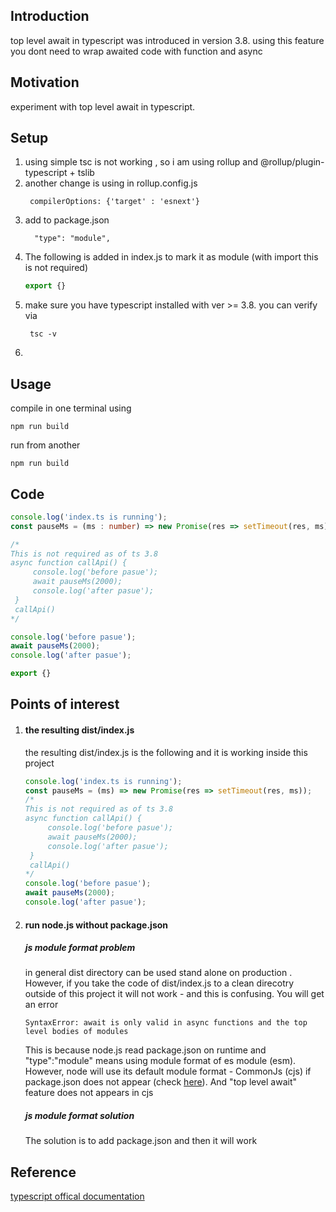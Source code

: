 <h2>Introduction</h2>
top level await in typescript was introduced in version 3.8. using this feature you dont need to wrap awaited code with function and async

<h2>Motivation</h2>
experiment with top level await in typescript.

<h2>Setup</h2>
<ol>
<li>using simple tsc is not working , so i am using rollup and @rollup/plugin-typescript + tslib</li>
<li>another change is using in rollup.config.js

```
 compilerOptions: {'target' : 'esnext'}
```

</li>
<li>add to package.json

```
  "type": "module",
```
</li>
<li>The following is added in index.js to mark it as module (with import this is not required)

```ts
export {}
```
</li>
<li>make sure you have typescript installed with ver >= 3.8. you can verify via

```
 tsc -v
```
<li>
</ol>

<h2>Usage</h2>
compile in one terminal using 

```
npm run build
```

run from another  

```
npm run build
```

<h2>Code</h2>

```ts
console.log('index.ts is running');
const pauseMs = (ms : number) => new Promise(res => setTimeout(res, ms))

/*
This is not required as of ts 3.8 
async function callApi() {
     console.log('before pasue');
     await pauseMs(2000);
     console.log('after pasue');
 }
 callApi()
*/

console.log('before pasue');
await pauseMs(2000);
console.log('after pasue');

export {}
```


<h2>Points of interest</h2>
<ol>
<li><h4>the resulting dist/index.js</h4>
the resulting dist/index.js is the following and it is working inside this project

```js
console.log('index.ts is running');
const pauseMs = (ms) => new Promise(res => setTimeout(res, ms));
/*
This is not required as of ts 3.8
async function callApi() {
     console.log('before pasue');
     await pauseMs(2000);
     console.log('after pasue');
 }
 callApi()
*/
console.log('before pasue');
await pauseMs(2000);
console.log('after pasue');
```
</li>
<li><h4>run node.js without package.json </h4>
<h5>js module format problem</h5>
in general dist directory can be used stand alone on production . However, if you take the code of dist/index.js to a clean direcotry outside of this project it will not work - and this is confusing. You will get an error

```
SyntaxError: await is only valid in async functions and the top level bodies of modules
```
<p>This is because node.js read package.json on runtime and "type":"module" means using module format of es module (esm). However, node will use its default module format - CommonJs (cjs) if package.json does not appear (check <a href='https://nodejs.org/api/packages.html#packagejson-and-file-extensions'>here</a>). And "top level await" feature does not appears in cjs</p>
<h5>js module format solution</h5>
The solution is to add package.json and then it will work</li>
</ol>


<h2>Reference</h2>
<a href='https://www.typescriptlang.org/docs/handbook/release-notes/typescript-3-8.html#top-level-await'>typescript offical documentation</a>

